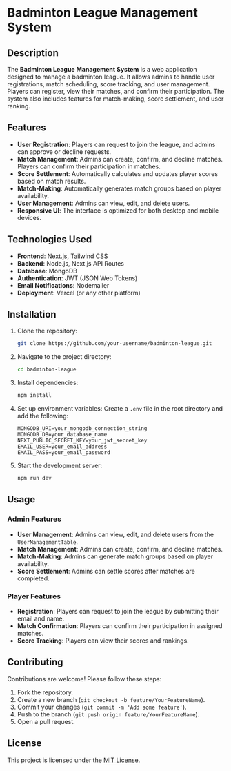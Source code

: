 # Badminton League Management System

## Description
The **Badminton League Management System** is a web application designed to manage a badminton league. It allows admins to handle user registrations, match scheduling, score tracking, and user management. Players can register, view their matches, and confirm their participation. The system also includes features for match-making, score settlement, and user ranking.

## Features
- **User Registration**: Players can request to join the league, and admins can approve or decline requests.
- **Match Management**: Admins can create, confirm, and decline matches. Players can confirm their participation in matches.
- **Score Settlement**: Automatically calculates and updates player scores based on match results.
- **Match-Making**: Automatically generates match groups based on player availability.
- **User Management**: Admins can view, edit, and delete users.
- **Responsive UI**: The interface is optimized for both desktop and mobile devices.

## Technologies Used
- **Frontend**: Next.js, Tailwind CSS
- **Backend**: Node.js, Next.js API Routes
- **Database**: MongoDB
- **Authentication**: JWT (JSON Web Tokens)
- **Email Notifications**: Nodemailer
- **Deployment**: Vercel (or any other platform)

## Installation
1. Clone the repository:
   ```bash
   git clone https://github.com/your-username/badminton-league.git
   ```
2. Navigate to the project directory:
   ```bash
   cd badminton-league
   ```
3. Install dependencies:
   ```bash
   npm install
   ```
4. Set up environment variables:
   Create a `.env` file in the root directory and add the following:
   ```env
   MONGODB_URI=your_mongodb_connection_string
   MONGODB_DB=your_database_name
   NEXT_PUBLIC_SECRET_KEY=your_jwt_secret_key
   EMAIL_USER=your_email_address
   EMAIL_PASS=your_email_password
   ```
5. Start the development server:
   ```bash
   npm run dev
   ```

## Usage
### Admin Features
- **User Management**: Admins can view, edit, and delete users from the `UserManagementTable`.
- **Match Management**: Admins can create, confirm, and decline matches.
- **Match-Making**: Admins can generate match groups based on player availability.
- **Score Settlement**: Admins can settle scores after matches are completed.

### Player Features
- **Registration**: Players can request to join the league by submitting their email and name.
- **Match Confirmation**: Players can confirm their participation in assigned matches.
- **Score Tracking**: Players can view their scores and rankings.

## Contributing
Contributions are welcome! Please follow these steps:
1. Fork the repository.
2. Create a new branch (`git checkout -b feature/YourFeatureName`).
3. Commit your changes (`git commit -m 'Add some feature'`).
4. Push to the branch (`git push origin feature/YourFeatureName`).
5. Open a pull request.

## License
This project is licensed under the [MIT License](LICENSE).